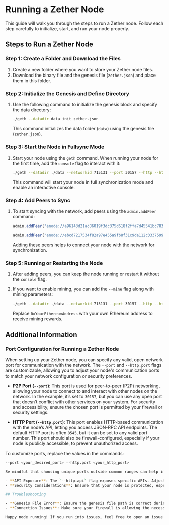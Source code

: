 # Running a Zether Node

This guide will walk you through the steps to run a Zether node. Follow each step carefully to initialize, start, and run your node properly.

## Steps to Run a Zether Node

### Step 1: Create a Folder and Download the Files

1. Create a new folder where you want to store your Zether node files.
2. Download the binary file and the genesis file (`zether.json`) and place them in this folder.

### Step 2: Initialize the Genesis and Define Directory

1. Use the following command to initialize the genesis block and specify the data directory:

    ```bash
    ./geth --datadir data init zether.json
    ```

   This command initializes the data folder (`data`) using the genesis file (`zether.json`).

### Step 3: Start the Node in Fullsync Mode

1. Start your node using the `geth` command. When running your node for the first time, add the `console` flag to interact with it:

    ```bash
    ./geth --datadir ./data --networkid 715131 --port 30157 --http --http.addr 0.0.0.0 --http.port 8545 --http.api personal,eth,net,web3,miner --http.corsdomain "*" --syncmode "full" console
    ```

   This command will start your node in full synchronization mode and enable an interactive console.

### Step 4: Add Peers to Sync

1. To start syncing with the network, add peers using the `admin.addPeer` command:

    ```javascript
    admin.addPeer("enode://a96143d21ac86019f3dc375d618f2ffa7d45541bc783ccb718427750982068af372c64c947730b6ae088f24fc1100364a34e5cb19218e7abf2ffc686bf461cef@209.74.72.123:30157")
    
    admin.addPeer("enode://ebcd7217534f82a97e455a9fb8f31c9da112c33375995a767881164801c6ad2dd7bd0488da2c5881aa5a766d727d9327fe8b52ba1567047c7295b3242564770a@209.74.72.124:30157")
    ```

   Adding these peers helps to connect your node with the network for synchronization.

### Step 5: Running or Restarting the Node

1. After adding peers, you can keep the node running or restart it without the `console` flag.
2. If you want to enable mining, you can add the `--mine` flag along with mining parameters:

    ```bash
    ./geth --datadir ./data --networkid 715131 --port 30157 --http --http.addr 0.0.0.0 --http.port 8545 --http.api personal,eth,net,web3,miner --http.corsdomain "*" --syncmode "full" --mine --miner.threads=1 --miner.etherbase 0xYourEthereumAddress
    ```

   Replace `0xYourEthereumAddress` with your own Ethereum address to receive mining rewards.

## Additional Information

### Port Configuration for Running a Zether Node

When setting up your Zether node, you can specify any valid, open network port for communication with the network. The `--port` and `--http.port` flags are customizable, allowing you to adjust your node's communication ports to match your network configuration or security preferences.

- **P2P Port (`--port`)**: This port is used for peer-to-peer (P2P) networking, allowing your node to connect to and interact with other nodes on the network. In the example, it’s set to `30157`, but you can use any open port that doesn’t conflict with other services on your system. For security and accessibility, ensure the chosen port is permitted by your firewall or security settings.

- **HTTP Port (`--http.port`)**: This port enables HTTP-based communication with the node’s API, letting you access JSON-RPC API endpoints. The default HTTP port is often `8545`, but it can be set to any valid port number. This port should also be firewall-configured, especially if your node is publicly accessible, to prevent unauthorized access.

To customize ports, replace the values in the commands:
```bash
--port <your_desired_port> --http.port <your_http_port>

Be mindful that choosing unique ports outside common ranges can help improve security. However, ensure these ports are allowed on your network for proper connectivity to the Zether network.

- **API Exposure**: The `--http.api` flag exposes specific APIs. Adjust the options depending on your needs.
- **Security Considerations**: Ensure that your node is protected, especially when running in an open network, by configuring the firewall and using appropriate HTTP settings.

## Troubleshooting

- **Genesis File Error**: Ensure the genesis file path is correct during initialization.
- **Connection Issues**: Make sure your firewall is allowing the necessary ports for peer-to-peer connections.

Happy node running! If you run into issues, feel free to open an issue in the repository.

